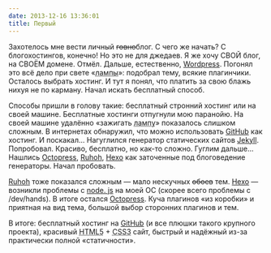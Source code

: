 ```yaml
---
date: 2013-12-16 13:36:01
title: Первый
---
```


Захотелось мне вести личный <del>говно</del>блог. С чего же начать? С блогохостингов, конечно! Но
это не для джедаев. Я же хочу СВОЙ блог, на СВОЁМ домене. Отмёл. Дальше, естественно,
<a href="https://wordpress. org">Wordpress</a>. Погонял это всё дело при свете
«<acronym title="LAMP = Linux, Apache, MySQL, PHP">лампы</acronym>»: подобрал тему, всякие
плагинчики. Осталось выбрать хостинг. И тут я понял, что платить за свою блажь нихуя не по карману.
Начал искать бесплатный способ.

Способы пришли в голову такие: бесплатный стронний хостинг или на своей машине. Бесплатные хостинги
отпугнули мою паранойю. На своей машине удалённо «зажигать
<acronym title="LAMP = Linux, Apache, MySQL, PHP">лампу</acronym>» показалось слишком сложным. В
интернетах обнаружил, что можно использовать <a href="https://github.com">GitHub</a> как хостинг. И
поскакал... Нагуглился генератор статических сайтов <a href="http://jekyllrb.com">Jekyll</a>.
Попробовал. Красиво, бесплатно, но как-то сложно. Гуглим дальше... Нашлись
<a href="http://octopress.org">Octopress</a>, <a href="http://ruhoh.com">Ruhoh</a>,
<a href="http://zespia.tw/hexo">Hexo</a> как заточенные под блоговедение генераторы. Начал
пробовать.

<a href="http://ruhoh.com">Ruhoh</a> тоже показался сложным — мало нескучных <del>обоев</del> тем.
<a href="http://zespia.tw/hexo">Hexo</a> — возникли проблемы с <a href="http://nodejs.org">node.
js</a> на моей ОС (скорее всего проблемы с /dev/hands). В итоге остался
<a href="http://octopress.org">Octopress</a>. Куча плагинов «из коробки» и приятная на вид тема,
большой выбор сторонних плагинов и тем.

В итоге: бесплатный хостинг на <a href="https://github.com">GitHub</a> (и все плюшки такого крупного
проекта), красивый <abbr title="HyperText Markup Language, version 5">HTML5</abbr> +
<abbr title="Cascading Style Sheets, version 3">CSS3</abbr> сайт, быстрый и надёжный из-за
практически полной «статичности».
